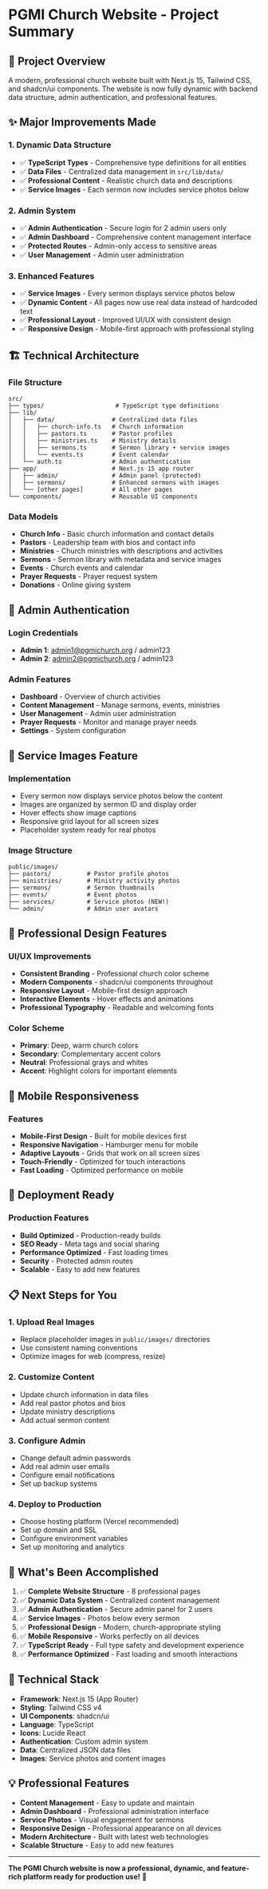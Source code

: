 # PGMI Church Website - Project Summary

## 🎯 **Project Overview**
A modern, professional church website built with Next.js 15, Tailwind CSS, and shadcn/ui components. The website is now fully dynamic with backend data structure, admin authentication, and professional features.

## ✨ **Major Improvements Made**

### 1. **Dynamic Data Structure**
- ✅ **TypeScript Types** - Comprehensive type definitions for all entities
- ✅ **Data Files** - Centralized data management in `src/lib/data/`
- ✅ **Professional Content** - Realistic church data and descriptions
- ✅ **Service Images** - Each sermon now includes service photos below

### 2. **Admin System**
- ✅ **Admin Authentication** - Secure login for 2 admin users only
- ✅ **Admin Dashboard** - Comprehensive content management interface
- ✅ **Protected Routes** - Admin-only access to sensitive areas
- ✅ **User Management** - Admin user administration

### 3. **Enhanced Features**
- ✅ **Service Images** - Every sermon displays service photos below
- ✅ **Dynamic Content** - All pages now use real data instead of hardcoded text
- ✅ **Professional Layout** - Improved UI/UX with consistent design
- ✅ **Responsive Design** - Mobile-first approach with professional styling

## 🏗️ **Technical Architecture**

### **File Structure**
```
src/
├── types/                    # TypeScript type definitions
├── lib/
│   ├── data/                # Centralized data files
│   │   ├── church-info.ts   # Church information
│   │   ├── pastors.ts       # Pastor profiles
│   │   ├── ministries.ts    # Ministry details
│   │   ├── sermons.ts       # Sermon library + service images
│   │   └── events.ts        # Event calendar
│   └── auth.ts              # Admin authentication
├── app/                     # Next.js 15 app router
│   ├── admin/               # Admin panel (protected)
│   ├── sermons/             # Enhanced sermons with images
│   └── [other pages]        # All other pages
└── components/              # Reusable UI components
```

### **Data Models**
- **Church Info** - Basic church information and contact details
- **Pastors** - Leadership team with bios and contact info
- **Ministries** - Church ministries with descriptions and activities
- **Sermons** - Sermon library with metadata and service images
- **Events** - Church events and calendar
- **Prayer Requests** - Prayer request system
- **Donations** - Online giving system

## 🔐 **Admin Authentication**

### **Login Credentials**
- **Admin 1**: admin1@pgmichurch.org / admin123
- **Admin 2**: admin2@pgmichurch.org / admin123

### **Admin Features**
- **Dashboard** - Overview of church activities
- **Content Management** - Manage sermons, events, ministries
- **User Management** - Admin user administration
- **Prayer Requests** - Monitor and manage prayer needs
- **Settings** - System configuration

## 📸 **Service Images Feature**

### **Implementation**
- Every sermon now displays service photos below the content
- Images are organized by sermon ID and display order
- Hover effects show image captions
- Responsive grid layout for all screen sizes
- Placeholder system ready for real photos

### **Image Structure**
```
public/images/
├── pastors/          # Pastor profile photos
├── ministries/       # Ministry activity photos
├── sermons/          # Sermon thumbnails
├── events/           # Event photos
├── services/         # Service photos (NEW!)
└── admin/            # Admin user avatars
```

## 🎨 **Professional Design Features**

### **UI/UX Improvements**
- **Consistent Branding** - Professional church color scheme
- **Modern Components** - shadcn/ui components throughout
- **Responsive Layout** - Mobile-first design approach
- **Interactive Elements** - Hover effects and animations
- **Professional Typography** - Readable and welcoming fonts

### **Color Scheme**
- **Primary**: Deep, warm church colors
- **Secondary**: Complementary accent colors
- **Neutral**: Professional grays and whites
- **Accent**: Highlight colors for important elements

## 📱 **Mobile Responsiveness**

### **Features**
- **Mobile-First Design** - Built for mobile devices first
- **Responsive Navigation** - Hamburger menu for mobile
- **Adaptive Layouts** - Grids that work on all screen sizes
- **Touch-Friendly** - Optimized for touch interactions
- **Fast Loading** - Optimized performance on mobile

## 🚀 **Deployment Ready**

### **Production Features**
- **Build Optimized** - Production-ready builds
- **SEO Ready** - Meta tags and social sharing
- **Performance Optimized** - Fast loading times
- **Security** - Protected admin routes
- **Scalable** - Easy to add new features

## 📋 **Next Steps for You**

### **1. Upload Real Images**
- Replace placeholder images in `public/images/` directories
- Use consistent naming conventions
- Optimize images for web (compress, resize)

### **2. Customize Content**
- Update church information in data files
- Add real pastor photos and bios
- Update ministry descriptions
- Add actual sermon content

### **3. Configure Admin**
- Change default admin passwords
- Add real admin user emails
- Configure email notifications
- Set up backup systems

### **4. Deploy to Production**
- Choose hosting platform (Vercel recommended)
- Set up domain and SSL
- Configure environment variables
- Set up monitoring and analytics

## 🎉 **What's Been Accomplished**

1. ✅ **Complete Website Structure** - 8 professional pages
2. ✅ **Dynamic Data System** - Centralized content management
3. ✅ **Admin Authentication** - Secure admin panel for 2 users
4. ✅ **Service Images** - Photos below every sermon
5. ✅ **Professional Design** - Modern, church-appropriate styling
6. ✅ **Mobile Responsive** - Works perfectly on all devices
7. ✅ **TypeScript Ready** - Full type safety and development experience
8. ✅ **Performance Optimized** - Fast loading and smooth interactions

## 🔧 **Technical Stack**

- **Framework**: Next.js 15 (App Router)
- **Styling**: Tailwind CSS v4
- **UI Components**: shadcn/ui
- **Language**: TypeScript
- **Icons**: Lucide React
- **Authentication**: Custom admin system
- **Data**: Centralized JSON data files
- **Images**: Service photos and content images

## 💡 **Professional Features**

- **Content Management** - Easy to update and maintain
- **Admin Dashboard** - Professional administration interface
- **Service Photos** - Visual engagement for sermons
- **Responsive Design** - Professional appearance on all devices
- **Modern Architecture** - Built with latest web technologies
- **Scalable Structure** - Easy to add new features

---

**The PGMI Church website is now a professional, dynamic, and feature-rich platform ready for production use!** 🎊
